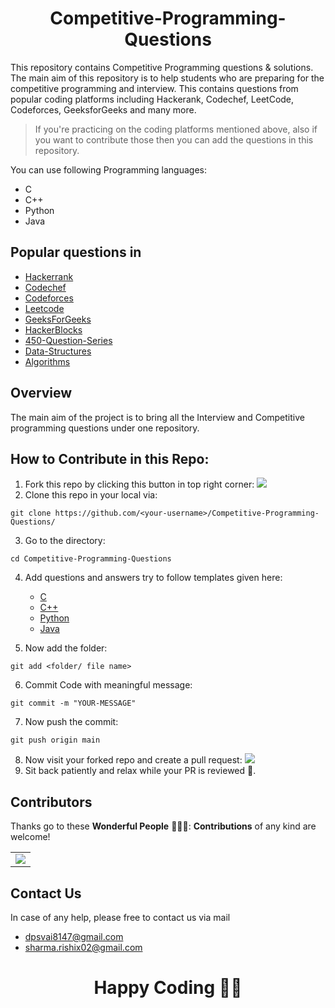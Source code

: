 <h1 align="center">Competitive-Programming-Questions</h1>

This repository contains Competitive Programming questions & solutions. The main aim of this repository is to help students who are preparing for the competitive programming and interview. This contains questions from popular coding platforms including Hackerank, Codechef, LeetCode, Codeforces, GeeksforGeeks and many more.

> If you're practicing on the coding platforms mentioned above, also if you want to contribute those then you can add the questions in this repository.

You can use following Programming languages:
* C
* C++
* Python
* Java

## Popular questions in

* [Hackerrank](https://github.com/vaibhavagarwal47/Competitive-Programming-Questions/tree/main/Hackerrank)
* [Codechef](https://github.com/vaibhavagarwal47/Competitive-Programming-Questions/tree/main/CodeChef)
* [Codeforces](https://github.com/vaibhavagarwal47/Competitive-Programming-Questions/tree/main/CodeForces)
* [Leetcode](https://github.com/vaibhavagarwal47/Competitive-Programming-Questions/tree/main/LeetCode)
* [GeeksForGeeks](https://github.com/vaibhavagarwal47/Competitive-Programming-Questions/tree/main/GeeksForGeeks)
* [HackerBlocks](https://github.com/vaibhavagarwal47/Competitive-Programming-Questions/tree/main/HackerBlocks)
* [450-Question-Series](https://github.com/vaibhavagarwal47/Competitive-Programming-Questions/tree/main/450-Question-Series)
* [Data-Structures](https://github.com/vaibhavagarwal47/Competitive-Programming-Questions/tree/main/450-Question-Series)
* [Algorithms](https://github.com/vaibhavagarwal47/Competitive-Programming-Questions/tree/main/450-Question-Series)

## Overview

The main aim of the project is to bring all the Interview and Competitive programming questions under one repository.

## How to Contribute in this Repo:
1. Fork this repo by clicking this button in top right corner: 
   <img src="https://github.com/vaibhavagarwal47/Competitive-Programming-Questions/blob/main/.github/images/Fork.png"></img>
2. Clone this repo in your local via:  
```
git clone https://github.com/<your-username>/Competitive-Programming-Questions/
```
3. Go to the directory:
```
cd Competitive-Programming-Questions
```
4. Add questions and answers try to follow templates given here:<br>
   - [C]()
   - [C++]()
   - [Python]()
   - [Java]()
   
5. Now add the folder:
```
git add <folder/ file name>
```
6. Commit Code with meaningful message:
```
git commit -m "YOUR-MESSAGE"
```
7. Now push the commit:
```
git push origin main
```
8. Now visit your forked repo and create a pull request:
  <img src="https://github.com/vaibhavagarwal47/Competitive-Programming-Questions/blob/main/.github/images/PR.png"></img>
9. Sit back patiently and relax while your PR is reviewed 🌟.

## Contributors


Thanks go to these **Wonderful People** 👨🏻‍💻:  **Contributions** of any kind are welcome! 
<table>
	<tr>
		 <td>
  <a href="https://github.com/vaibhavagarwal47/Competitive-Programming-Questions/graphs/contributors">
  <img src="https://contrib.rocks/image?repo=vaibhavagarwal47/Competitive-Programming-Questions" />
  </a>
		</td>
	</tr>
</table>

## Contact Us
In case of any help, please free to contact us via mail
* dpsvai8147@gmail.com
* sharma.rishix02@gmail.com

<h1 align="center">Happy Coding 🧑‍💻</h1>
